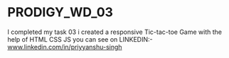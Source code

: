 # PRODIGY_WD_03
I completed my task 03 
i created a responsive Tic-tac-toe Game with the help of HTML CSS JS you can see on LINKEDIN:-www.linkedin.com/in/priyyanshu-singh
